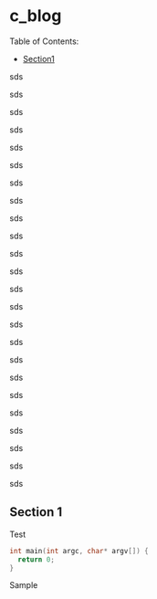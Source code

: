 # c_blog

Table of Contents:
- [Section1](##section-1)

sds

sds

sds

sds

sds

sds

sds

sds

sds

sds

sds

sds

sds

sds

sds

sds

sds

sds

sds

sds

sds

sds

sds

sds

## Section 1

Test

```C
int main(int argc, char* argv[]) {
  return 0;
}
```

Sample

